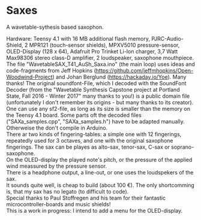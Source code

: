 # Saxes
A wavetable-sythesis based saxophon.

Hardware: Teensy 4.1 with 16 MB additional flash memory, PJRC-Audio-Shield, 2 MPR121 (touch-sensor shields), MPXV5010 pressure-sensor, OLED-Display (128 x 64), Adafruit Pro Trinket Li-Ion charger, 3,7 Watt Max98306 stereo class-D amplifier, 2 loudspeaker, saxophone mouthpiece.  
The file "WavetableSAX_T41_AuSh_Saxa.ino" (the main loop) uses ideas and code-fragments from Jeff Hopkins (https://github.com/jeffmhopkins/Open-Woodwind-Project) and Johan Berglund (https://hackaday.io/Yoe). Many thanks! The original soundfont-File, which I decoded with the SoundFont Decoder (from the "Wavetable Synthesis Capstone project at Portland State, Fall 2016 - Winter 2017" many thanks to you!) is a public domain file (unfortunately I don't remember its origins - but many thanks to its creator). One can use any sf2-file, as long as its size is smaller than the memory on the Teensy 4.1 board. Some parts oft the decoded files ("SAXa_samples.cpp", "SAXa_samples.h") have to be adapted manually. Otherweise the don't compile in Arduino.  
There ar two kinds of fingering-tables: a simple one with 12 fingerings, repeatedly used for 3 octaves, and one with the original saxophone fingerings. The sax can be playes as alto-sax, tenor-sax, C-sax or soprano-saxophone.  
On the OLED-display the played note's pitch, or the pressure of the applied wind meassured by the pressure sensor.  
There is a headphone output, a line-out, or one uses the loudspekers of the sax.  
It sounds quite well, is cheap to build (about 100 €). The only shortcomming is, that my sax has no legato (to difficult to code).  
Special thanks to Paul Stoffregen and his team for their fantastic microcontroller-boards and music shields!  
This is a work in progress: I intend to add a menu for the OLED-display. 
